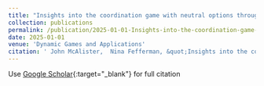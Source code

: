 ```yaml
---
title: "Insights into the coordination game with neutral options through simulation"
collection: publications
permalink: /publication/2025-01-01-Insights-into-the-coordination-game-with-neutral-options-through-simulation
date: 2025-01-01
venue: 'Dynamic Games and Applications'
citation: ' John McAlister,  Nina Fefferman, &quot;Insights into the coordination game with neutral options through simulation.&quot; Dynamic Games and Applications, 2025.'
---
```

Use [Google Scholar](https://scholar.google.com/scholar?q=Insights+into+the+coordination+game+with+neutral+options+through+simulation){:target="_blank"} for full citation